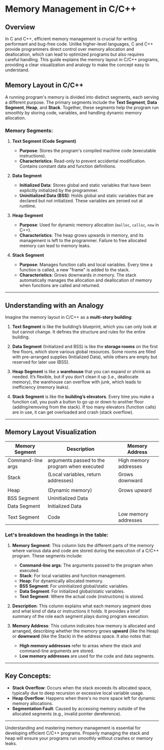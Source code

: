 # Memory Management in C/C++

## Overview

In C and C++, efficient memory management is crucial for writing performant and bug-free code. Unlike higher-level languages, C and C++ provide programmers direct control over memory allocation and deallocation, which can lead to optimized programs but also requires careful handling. This guide explains the memory layout in C/C++ programs, providing a clear visualization and analogy to make the concept easy to understand.

## Memory Layout in C/C++

A running program's memory is divided into distinct segments, each serving a different purpose. The primary segments include the **Text Segment**, **Data Segment**, **Heap**, and **Stack**. Together, these segments help the program run smoothly by storing code, variables, and handling dynamic memory allocation.

### Memory Segments:

1. **Text Segment (Code Segment)**
   - **Purpose**: Stores the program's compiled machine code (executable instructions).
   - **Characteristics**: Read-only to prevent accidental modification. Contains constant data and function definitions.

2. **Data Segment**
   - **Initialized Data**: Stores global and static variables that have been explicitly initialized by the programmer.
   - **Uninitialized Data (BSS)**: Holds global and static variables that are declared but not initialized. These variables are zeroed out at runtime.

3. **Heap Segment**
   - **Purpose**: Used for dynamic memory allocation (`malloc`, `calloc`, `new` in C++).
   - **Characteristics**: The heap grows upwards in memory, and its management is left to the programmer. Failure to free allocated memory can lead to memory leaks.

4. **Stack Segment**
   - **Purpose**: Manages function calls and local variables. Every time a function is called, a new "frame" is added to the stack.
   - **Characteristics**: Grows downwards in memory. The stack automatically manages the allocation and deallocation of memory when functions are called and returned.

---

## Understanding with an Analogy

Imagine the memory layout in C/C++ as a **multi-story building**:

1. **Text Segment** is like the building’s blueprint, which you can only look at but cannot change. It defines the structure and rules for the entire building.
   
2. **Data Segment** (Initialized and BSS) is like the **storage rooms** on the first few floors, which store various global resources. Some rooms are filled with pre-arranged supplies (Initialized Data), while others are empty but reserved for later use (BSS).

3. **Heap Segment** is like a **warehouse** that you can expand or shrink as needed. It’s flexible, but if you don’t clean it up (i.e., deallocate memory), the warehouse can overflow with junk, which leads to inefficiency (memory leaks).

4. **Stack Segment** is like the **building’s elevators**. Every time you make a function call, you push a button to go up or down to another floor (adding/removing from the stack). If too many elevators (function calls) are in use, it can get overloaded and crash (stack overflow).

---

## Memory Layout Visualization
| Memory Segment       | Description                         | Memory Address          |
|----------------------|-------------------------------------|-------------------------|
| Command-line args    |arguments passed to the program when executed| High memory addresses   |
| Stack                | (Local variables, return addresses) | Grows downward          |
|                      |                                     |                         |
| Heap                 | (Dynamic memory)                    | Grows upward            |
| BSS Segment          | Uninitialized Data                  |                         |
| Data Segment         | Initialized Data                    |                         |
| Text Segment         | Code                                | Low memory addresses    |

### Let's breakdown the headings in the table:

1. **Memory Segment**: This column lists the different parts of the memory where various data and code are stored during the execution of a C/C++ program. These segments include:
   - **Command-line args**: The arguments passed to the program when executed.
   - **Stack**: For local variables and function management.
   - **Heap**: For dynamically allocated memory.
   - **BSS Segment**: For uninitialized global/static variables.
   - **Data Segment**: For initialized global/static variables.
   - **Text Segment**: Where the actual code (instructions) is stored.

2. **Description**: This column explains what each memory segment does and what kind of data or instructions it holds. It provides a brief summary of the role each segment plays during program execution.

3. **Memory Address**: This column indicates how memory is allocated and arranged, describing whether the memory grows **upward** (like the Heap) or **downward** (like the Stack) in the address space. It also notes that:
   - **High memory addresses** refer to areas where the stack and command-line arguments are stored.
   - **Low memory addresses** are used for the code and data segments.

---

## Key Concepts:

- **Stack Overflow**: Occurs when the stack exceeds its allocated space, typically due to deep recursion or excessive local variable usage.
- **Heap Overflow**: Happens when there's no more space left for dynamic memory allocations.
- **Segmentation Fault**: Caused by accessing memory outside of the allocated segments (e.g., invalid pointer dereference).
---

Understanding and mastering memory management is essential for developing efficient C/C++ programs. Properly managing the stack and heap will ensure your programs run smoothly without crashes or memory leaks.